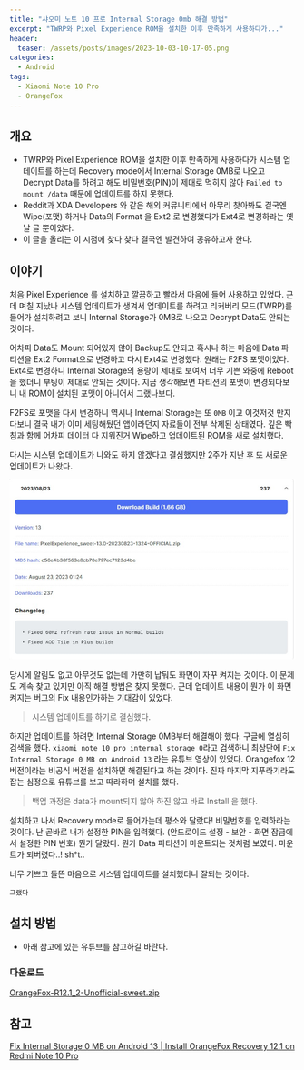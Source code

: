 ```yaml
---
title: "샤오미 노트 10 프로 Internal Storage 0mb 해결 방법"
excerpt: "TWRP와 Pixel Experience ROM을 설치한 이후 만족하게 사용하다가..."
header:
  teaser: /assets/posts/images/2023-10-03-10-17-05.png
categories:
  - Android
tags:
  - Xiaomi Note 10 Pro
  - OrangeFox
---
```


## 개요
- TWRP와 Pixel Experience ROM을 설치한 이후 만족하게 사용하다가 시스템 업데이트를 하는데 Recovery mode에서 Internal Storage 0MB로 나오고 Decrypt Data를 하려고 해도 비밀번호(PIN)이 제대로 먹히지 않아 ```Failed to mount /data``` 때문에 업데이트를 하지 못했다.
- Reddit과 XDA Developers 와 같은 해외 커뮤니티에서 아무리 찾아봐도 결국엔 Wipe(포맷) 하거나 Data의 Format 을 Ext2 로 변경했다가 Ext4로 변경하라는 옛날 글 뿐이었다.
- 이 글을 올리는 이 시점에 찾다 찾다 결국엔 발견하여 공유하고자 한다.

## 이야기
 처음 Pixel Experience 를 설치하고 깔끔하고 빨라서 마음에 들어 사용하고 있었다. 근데 며칠 지났나 시스템 업데이트가 생겨서 업데이트를 하려고 리커버리 모드(TWRP)를 들어가 설치하려고 보니 Internal Storage가 0MB로 나오고 Decrypt Data도 안되는 것이다.
 
 어차피 Data도 Mount 되어있지 않아 Backup도 안되고 혹시나 하는 마음에 Data 파티션을 Ext2 Format으로 변경하고 다시 Ext4로 변경했다. 원래는 F2FS 포맷이었다. Ext4로 변경하니 Internal Storage의 용량이 제대로 보여서 너무 기쁜 와중에 Reboot을 했더니 부팅이 제대로 안되는 것이다. 지금 생각해보면 파티션의 포맷이 변경되다보니 내 ROM이 설치된 포맷이 아니어서 그랬나보다.
 
 F2FS로 포맷을 다시 변경하니 역시나 Internal Storage는 또 ```0MB``` 이고 이것저것 만지다보니 결국 내가 이미 세팅해뒀던 앱이라던지 자료들이 전부 삭제된 상태였다. 깊은 빡침과 함께 어차피 데이터 다 지워진거 Wipe하고 업데이트된 ROM을 새로 설치했다.
 
 다시는 시스템 업데이트가 나와도 하지 않겠다고 결심했지만 2주가 지난 후 또 새로운 업데이트가 나왔다.
 
 ![](/assets/posts/images/2023-10-03-10-17-05.png)
  
 당시에 알림도 없고 아무것도 없는데 가만히 납둬도 화면이 자꾸 켜지는 것이다. 이 문제도 계속 찾고 있지만 아직 해결 방법은 찾지 못했다. 근데 업데이트 내용이 뭔가 이 화면 켜지는 버그의 Fix 내용인가하는 기대감이 있었다.
 
>  시스템 업데이트를 하기로 결심했다.

 하지만 업데이트를 하려면 Internal Storage 0MB부터 해결해야 했다. 구글에 열심히 검색을 했다. ```xiaomi note 10 pro internal storage 0```라고 검색하니 최상단에 ```Fix Internal Storage 0 MB on Android 13``` 라는 유튜브 영상이 있었다. Orangefox 12 버전이라는 비공식 버전을 설치하면 해결된다고 하는 것이다. 진짜 마지막 지푸라기라도 잡는 심정으로 유튜브를 보고 따라하며 설치를 했다.
 
 > 백업 과정은 data가 mount되지 않아 하진 않고 바로 Install 을 했다.
 
 설치하고 나서 Recovery mode로 들어가는데 평소와 달랐다! 비밀번호를 입력하라는 것이다. 난 곧바로 내가 설정한 PIN을 입력했다. (안드로이드 설정 - 보안 - 화면 잠금에서 설정한 PIN 번호) 뭔가 달랐다. 뭔가 Data 파티션이 마운트되는 것처럼 보였다. 마운트가 되버렸다..! sh*t..
 
 너무 기쁘고 들뜬 마음으로 시스템 업데이트를 설치했더니 잘되는 것이다.
 
 ```그랬다```

## 설치 방법
- 아래 참고에 있는 유튜브를 참고하길 바란다.

### 다운로드
[OrangeFox-R12.1_2-Unofficial-sweet.zip](https://sourceforge.net/projects/orangefox-releases/files/sweet/OrangeFox-R12.1_2-Unofficial-sweet.zip/download)

## 참고
[Fix Internal Storage 0 MB on Android 13 | Install OrangeFox Recovery 12.1 on Redmi Note 10 Pro](https://www.youtube.com/watch?v=nu1dZuO75bE)